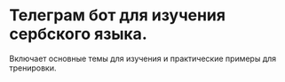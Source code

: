 # Телеграм бот для изучения сербского языка.

Включает основные темы для изучения и практические примеры для тренировки.
